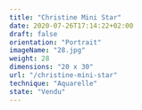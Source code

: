 ```yaml
---
title: "Christine Mini Star"
date: 2020-07-26T17:14:22+02:00
draft: false
orientation: "Portrait"
imageName: "28.jpg"
weight: 28
dimensions: "20 x 30"
url: "/christine-mini-star"
technique: "Aquarelle"
state: "Vendu"
---
```



